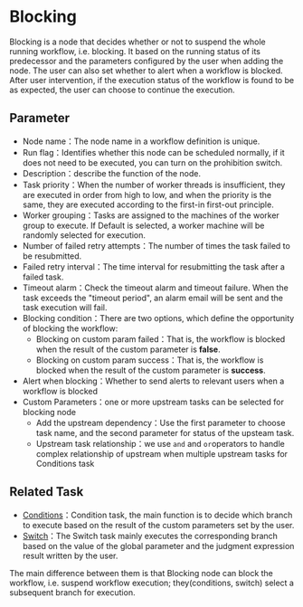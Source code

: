 # Blocking

Blocking is a node that decides whether or not to suspend the whole running workflow, i.e. blocking. It based on the running status of its predecessor and the parameters configured by the user when adding the node. The user can also set whether to alert when a workflow is blocked. After user intervention, if the execution status of the workflow is found to be as expected, the user can choose to continue the execution.

## Parameter

- Node name：The node name in a workflow definition is unique.
- Run flag：Identifies whether this node can be scheduled normally, if it does not need to be executed, you can turn on the prohibition switch.
- Description：describe the function of the node.
- Task priority：When the number of worker threads is insufficient, they are executed in order from high to low, and when the priority is the same, they are executed according to the first-in first-out principle.
- Worker grouping：Tasks are assigned to the machines of the worker group to execute. If Default is selected, a worker machine will be randomly selected for execution.
- Number of failed retry attempts：The number of times the task failed to be resubmitted.
- Failed retry interval：The time interval for resubmitting the task after a failed task.
- Timeout alarm：Check the timeout alarm and timeout failure. When the task exceeds the "timeout period", an alarm email will be sent and the task execution will fail.
- Blocking condition：There are two options, which define the opportunity of blocking the workflow:
    - Blocking on custom param failed：That is, the workflow is blocked when the result of the custom parameter is **false**.
    - Blocking on custom param success：That is, the workflow is blocked when the result of the custom parameter is **success**.
- Alert when blocking：Whether to send alerts to relevant users when a workflow is blocked
- Custom Parameters：one or more upstream tasks can be selected for blocking node
    - Add the upstream dependency：Use the first parameter to choose task name, and the second parameter for status of the upsteam task.
    - Upstream task relationship：we use `and` and `or`operators to handle complex relationship of upstream when multiple upstream tasks for Conditions task

## Related Task

- [Conditions](conditions.md)：Condition task, the main function is to decide which branch to execute based on the result of the custom parameters set by the user.
- [Switch](switch.md)：The Switch task mainly executes the corresponding branch based on the value of the global parameter and the judgment expression result written by the user.

The main difference between them is that Blocking node can block the workflow, i.e. suspend workflow execution; they(conditions, switch) select a subsequent branch for execution.